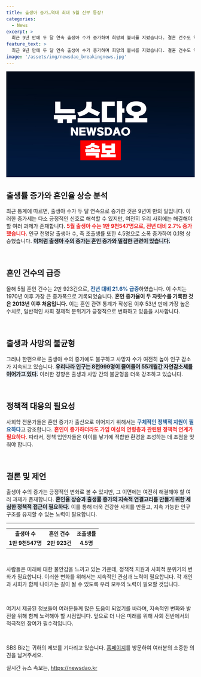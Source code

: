 ```yaml
---
title: 출생아 증가…역대 최대 5월 신부 등장!
categories:
  - News
excerpt: >
  최근 9년 만에 두 달 연속 출생아 수가 증가하며 희망의 불씨를 지폈습니다. 결혼 건수도 역대 최고 수준에 달했지만, 여전히 인구는 자연 감소세를 보이고 있습니다. 새로운 변화의 물결을 놓치지 마세요!
feature_text: >
  최근 9년 만에 두 달 연속 출생아 수가 증가하며 희망의 불씨를 지폈습니다. 결혼 건수도 역대 최고 수준에 달했지만, 여전히 인구는 자연 감소세를 보이고 있습니다. 새로운 변화의 물결을 놓치지 마세요!
image: '/assets/img/newsdao_breakingnews.jpg'
---
```


<p><img src="/assets/img/newsdao_breakingnews.jpg" alt="ontimetimes 속보" /></p>

<h2 data-ke-size="size26">출생률 증가와 혼인율 상승 분석</h2>

<p data-ke-size="size16">최근 통계에 따르면, 출생아 수가 두 달 연속으로 증가한 것은 9년여 만의 일입니다. 이러한 증가세는 다소 긍정적인 신호로 해석할 수 있지만, 여전히 우리 사회에는 해결해야 할 여러 과제가 존재합니다. <b><span style="color: #ee2323;">5월 출생아 수는 1만 9천547명으로, 전년 대비 2.7% 증가했습니다.</span></b> 인구 천명당 출생아 수, 즉 조출생률 또한 4.5명으로 소폭 증가하여 0.1명 상승했습니다. <b><span style="background-color: #21538527;">이처럼 출생아 수의 증가는 혼인 증가와 밀접한 관련이 있습니다.</span></b> </p>

<p data-ke-size="size16">&nbsp;</p>

<h2 data-ke-size="size26">혼인 건수의 급증</h2>

<p data-ke-size="size16">올해 5월 혼인 건수는 2만 923건으로, <b><span style="color: #1a5490;">전년 대비 21.6% 급증</span></b>하였습니다. 이 수치는 1970년 이후 가장 큰 증가폭으로 기록되었습니다. <b><span style="ee2323;">혼인 증가율이 두 자릿수를 기록한 것은 2013년 이후 처음입니다.</span></b> 이는 혼인 관련 통계가 작성된 이후 53년 만에 가장 높은 수치로, 일반적인 사회 경제적 분위기가 긍정적으로 변화하고 있음을 시사합니다.</p>

<p data-ke-size="size16">&nbsp;</p>

<h2 data-ke-size="size26">출생과 사망의 불균형</h2>

<p data-ke-size="size16">그러나 한편으로는 출생아 수의 증가에도 불구하고 사망자 수가 여전히 높아 인구 감소가 지속되고 있습니다. <b><span style="background-color: #21538527;">우리나라 인구는 8천999명이 줄어들어 55개월간 자연감소세를 이어가고 있다.</span></b> 이러한 경향은 출생과 사망 간의 불균형을 더욱 강조하고 있습니다.</p>

<p data-ke-size="size16">&nbsp;</p>

<h2 data-ke-size="size26">정책적 대응의 필요성</h2>

<p data-ke-size="size16">사회학 전문가들은 혼인 증가가 출산으로 이어지기 위해서는 <b><span style="color: #1a5490;">구체적인 정책적 지원이 필요하다</span></b>고 강조합니다. <b><span style="color: #ee2323;">혼인이 증가하더라도 가임 여성의 연령층과 관련된 정책적 연계가 필요하다.</span></b> 따라서, 정책 입안자들은 아이를 낳기에 적합한 환경을 조성하는 데 초점을 맞춰야 합니다.</p>

<p data-ke-size="size16">&nbsp;</p>

<h2 data-ke-size="size26">결론 및 제언</h2>

<p data-ke-size="size16">출생아 수의 증가는 긍정적인 변화로 볼 수 있지만, 그 이면에는 여전히 해결해야 할 여러 과제가 존재합니다. <b><span style="background-color: #21538527;">혼인율 상승과 출생률 증가의 지속적 연결고리를 만들기 위한 세심한 정책적 접근이 필요하다.</span></b> 이를 통해 더욱 건강한 사회를 만들고, 지속 가능한 인구 구조를 유지할 수 있는 노력이 필요합니다. </p> 

<hr>

<table style="width: 100%;">
  <tr>
    <td style="text-align: center; height: 17px;"><b>출생아 수</b></td>
    <td style="text-align: center; height: 17px;"><b>혼인 건수</b></td>
    <td style="text-align: center; height: 17px;"><b>조출생률</b></td>
  </tr>
  <tr>
    <td style="text-align: center; height: 17px;"><b>1만 9천547명</b></td>
    <td style="text-align: center; height: 17px;"><b>2만 923건</b></td>
    <td style="text-align: center; height: 17px;"><b>4.5명</b></td>
  </tr>
</table> 

<p data-ke-size="size16">&nbsp;</p>

<p data-ke-size="size16">사람들은 미래에 대한 불안감을 느끼고 있는 가운데, 정책적 지원과 사회적 분위기의 변화가 필요합니다. 이러한 변화를 위해서는 지속적인 관심과 노력이 필요합니다. 각 개인과 사회가 함께 나아가는 길이 될 수 있도록 우리 모두의 노력이 필요할 것입니다.</p>

<p data-ke-size="size16">&nbsp;</p>

<p data-ke-size="size16">여기서 제공된 정보들이 여러분들께 많은 도움이 되었기를 바라며, 지속적인 변화와 발전을 위해 함께 노력해야 할 시점입니다. 앞으로 더 나은 미래를 위해 사회 전반에서의 적극적인 참여가 필수적입니다.</p>

<p data-ke-size="size16">&nbsp;</p>

<p data-ke-size="size16">SBS Biz는 귀하의 제보를 기다리고 있습니다. <a href="https://url.kr/9pghjn">홈페이지</a>를 방문하여 여러분의 소중한 의견을 남겨주세요.</p>
실시간 뉴스 속보는, <a href="https://newsdao.kr" rel="dofollow">https://newsdao.kr</a>


